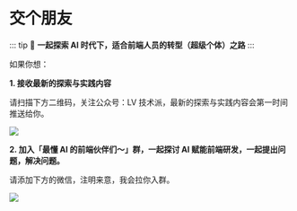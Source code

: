 # 交个朋友

::: tip 🙋 **一起探索 AI 时代下，适合前端人员的转型（超级个体）之路**
:::

如果你想：

**1. 接收最新的探索与实践内容**

请扫描下方二维码，关注公众号：LV 技术派，最新的探索与实践内容会第一时间推送给你。

![](/public-account.png)

**2. 加入「最懂 AI 的前端伙伴们～」群，一起探讨 AI 赋能前端研发，一起提出问题，解决问题。**

请添加下方的微信，注明来意，我会拉你入群。

![](/wechat.png)

